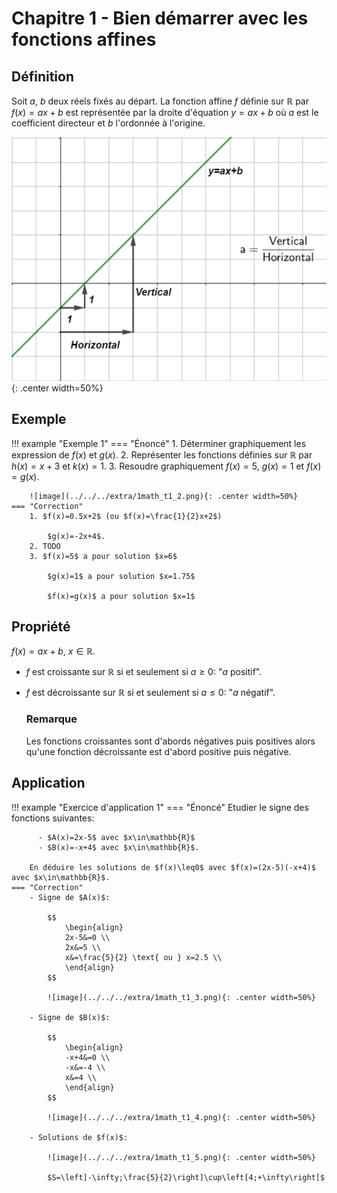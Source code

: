 # Chapitre 1 - Bien démarrer avec les fonctions affines

## Définition

Soit $a$, $b$ deux réels fixés au départ. La fonction affine $f$ définie sur $\mathbb{R}$ par $f(x)=ax+b$ est représentée par la droite d'équation $y=ax+b$ où $a$ est le coefficient directeur et $b$ l'ordonnée à l'origine.

![image](../../../extra/1math_t1_1.png){: .center width=50%}

## Exemple

!!! example "Exemple 1"
    === "Énoncé"
        1. Déterminer graphiquement les expression de $f(x)$ et $g(x)$.
        2. Représenter les fonctions définies sur $\mathbb{R}$ par $h(x)=x+3$ et $k(x)=1$.
        3. Resoudre graphiquement $f(x)=5$, $g(x)=1$ et $f(x)=g(x)$.

        ![image](../../../extra/1math_t1_2.png){: .center width=50%}
    === "Correction"
        1. $f(x)=0.5x+2$ (ou $f(x)=\frac{1}{2}x+2$)
        
            $g(x)=-2x+4$.
        2. TODO
        3. $f(x)=5$ a pour solution $x=6$
        
            $g(x)=1$ a pour solution $x=1.75$ 
            
            $f(x)=g(x)$ a pour solution $x=1$

## Propriété
$f(x)=ax+b$, $x\in\mathbb{R}$.

- $f$ est croissante sur $\mathbb{R}$ si et seulement si $a\geq0$: "$a$ positif".
- $f$ est décroissante sur $\mathbb{R}$ si et seulement si $a\leq0$: "$a$ négatif".

    ### Remarque
    Les fonctions croissantes sont d'abords négatives puis positives alors qu'une fonction décroissante est d'abord positive puis négative.

## Application

!!! example "Exercice d'application 1"
    === "Énoncé"
        Etudier le signe des fonctions suivantes:

          - $A(x)=2x-5$ avec $x\in\mathbb{R}$
          - $B(x)=-x+4$ avec $x\in\mathbb{R}$.

        En déduire les solutions de $f(x)\leq0$ avec $f(x)=(2x-5)(-x+4)$ avec $x\in\mathbb{R}$.
    === "Correction"
        - Signe de $A(x)$:

            $$
                \begin{align}
                2x-5&=0 \\
                2x&=5 \\
                x&=\frac{5}{2} \text{ ou } x=2.5 \\
                \end{align}
            $$

            ![image](../../../extra/1math_t1_3.png){: .center width=50%}
        
        - Signe de $B(x)$:

            $$
                \begin{align}
                -x+4&=0 \\
                -x&=-4 \\
                x&=4 \\
                \end{align}
            $$

            ![image](../../../extra/1math_t1_4.png){: .center width=50%}

        - Solutions de $f(x)$:

            ![image](../../../extra/1math_t1_5.png){: .center width=50%}

            $S=\left]-\infty;\frac{5}{2}\right]\cup\left[4;+\infty\right[$